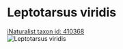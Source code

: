 
Leptotarsus viridis
===================
  
[iNaturalist taxon id: 410368](https://www.inaturalist.org/taxa/410368)  
![Leptotarsus viridis](https://inaturalist-open-data.s3.amazonaws.com/photos/5697006/medium.jpg)